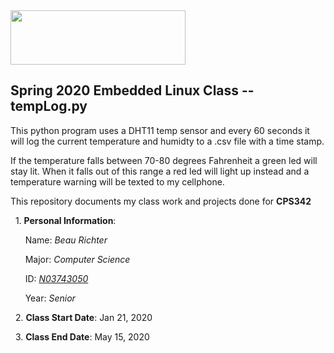 <img src="https://www.newpaltz.edu/media/identity/logos/newpaltzlogo.jpg" width="280" height="87">


**Spring 2020 Embedded Linux Class -- tempLog.py**
---------------------------------------------------------------------------

This python program uses a DHT11 temp sensor and every 60 seconds it will log the current temperature and humidty to a .csv file with a time stamp. 

If the temperature falls between 70-80 degrees Fahrenheit a green led will stay lit. When it falls out of this range a red led will light up instead and a temperature warning will be texted to my cellphone.




This repository documents my class work and projects done for **CPS342**
	
&nbsp; 1\. **Personal Information**:
	   
&nbsp; &nbsp; &nbsp; Name: *Beau Richter*

&nbsp; &nbsp; &nbsp; Major: *Computer Science*
	
&nbsp; &nbsp; &nbsp; ID: [*N03743050*](https://github.com/RichterBeau/EL2020)
	
&nbsp; &nbsp; &nbsp; Year: *Senior*
	
&nbsp; 2\. **Class Start Date**: Jan 21, 2020 
	
&nbsp; 3\. **Class End Date**: May 15, 2020

